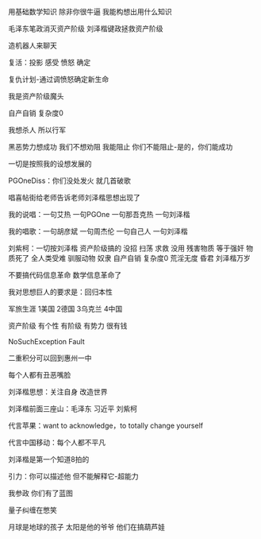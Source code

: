 用基础数学知识 除非你很牛逼 我能构想出用什么知识

毛泽东笔政消灭资产阶级 刘泽楷键政拯救资产阶级

造机器人来聊天

复活：投影 感受 愤怒 确定

复仇计划-通过调愤怒确定新生命

我是资产阶级魔头

自产自销 复杂度0

我想杀人 所以行军

黑恶势力想成功 我们不想劝阻 我能阻止 你们不能阻止-是的，你们能成功

一切是按照我的设想发展的

PGOneDiss：你们没处发火 就几首破歌

唱喜帖街给老师告诉老师刘泽楷思想出现了

我的说唱：一句艾热 一句PGOne 一句那吾克热 一句刘泽楷

我的唱歌：一句胡彦斌 一句周杰伦 一句自己人 一句刘泽楷

刘紫柯：一切按刘泽楷 资产阶级搞的 没招 扫荡 求救 没用 残害物质 等于强奸 物质死了 全人类受难 驯服动物 奴隶 自产自销 复杂度0 荒淫无度 昏君 刘泽楷万岁

不要搞代码信息革命 数学信息革命了

我对思想巨人的要求是：回归本性

军旅生涯 1美国 2德国 3乌克兰 4中国

资产阶级 有个性 有阶级 有势力 很有钱

NoSuchException Fault

二重积分可以回到惠州一中

每个人都有丑恶嘴脸

刘泽楷思想：关注自身 改造世界

刘泽楷前面三座山：毛泽东 习近平 刘紫柯

代言苹果：want to acknowledge，to totally change yourself

代言中国移动：每个人都不平凡

刘泽楷是第一个知道8拍的

引力：你可以描述他 但不能解释它-超能力

我参政 你们有了蓝图

量子纠缠在憋笑

月球是地球的孩子 太阳是他的爷爷 他们在搞葫芦娃



